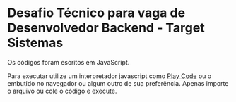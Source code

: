 # Desafio Técnico para vaga de Desenvolvedor Backend - Target Sistemas

Os códigos foram escritos em JavaScript.

Para executar utilize um interpretador javascript como [Play Code](https://playcode.io/empty_javascript) ou o embutido no navegador ou algum outro de sua preferência.
Apenas importe o arquivo ou cole o código e execute.
